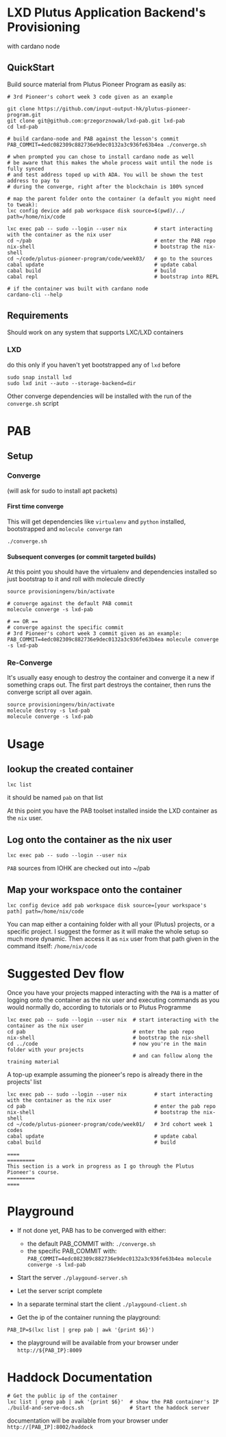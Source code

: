 # LXD Plutus Application Backend's Provisioning

with cardano node 
## QuickStart

Build source material from Plutus Pioneer Program as easily as:

```
# 3rd Pioneer's cohort week 3 code given as an example

git clone https://github.com/input-output-hk/plutus-pioneer-program.git 
git clone git@github.com:grzegorznowak/lxd-pab.git lxd-pab
cd lxd-pab

# build cardano-node and PAB against the lesson's commit
PAB_COMMIT=4edc082309c882736e9dec0132a3c936fe63b4ea ./converge.sh

# when prompted you can chose to install cardano node as well
# be aware that this makes the whole process wait until the node is fully synced 
# and test address toped up with ADA. You will be shown the test address to pay to
# during the converge, right after the blockchain is 100% synced

# map the parent folder onto the container (a default you might need to tweak):
lxc config device add pab workspace disk source=$(pwd)/../ path=/home/nix/code
  
lxc exec pab -- sudo --login --user nix         # start interacting with the container as the nix user
cd ~/pab                                        # enter the PAB repo
nix-shell                                       # bootstrap the nix-shell
cd ~/code/plutus-pioneer-program/code/week03/   # go to the sources
cabal update                                    # update cabal
cabal build                                     # build
cabal repl                                      # bootstrap into REPL

# if the container was built with cardano node
cardano-cli --help
```

## Requirements

Should work on any system that supports LXC/LXD containers

### LXD

do this only if you haven't yet bootstrapped any of `lxd` before

```
sudo snap install lxd
sudo lxd init --auto --storage-backend=dir
```

Other converge dependencies will be installed with the run of the `converge.sh` script

# PAB 

## Setup

### Converge

(will ask for sudo to install apt packets)

#### First time converge

This will get dependencies like `virtualenv` and `python` installed, bootstrapped and `molecule converge` ran
```
./converge.sh
```

#### Subsequent converges (or commit targeted builds)
At this point you should have the virtualenv and dependencies installed
so just bootstrap to it and roll with molecule directly

```
source provisioningenv/bin/activate

# converge against the default PAB commit
molecule converge -s lxd-pab  

# == OR == 
# converge against the specific commit 
# 3rd Pioneer's cohort week 3 commit given as an example:
PAB_COMMIT=4edc082309c882736e9dec0132a3c936fe63b4ea molecule converge -s lxd-pab
```
### Re-Converge

It's usually easy enough to destroy the container and converge it a new if something craps out.
The first part destroys the container, then runs the converge script all over again.

```
source provisioningenv/bin/activate
molecule destroy -s lxd-pab
molecule converge -s lxd-pab
```

# Usage

## lookup the created container 
```
lxc list
```

it should be named `pab` on that list

At this point you have the PAB toolset installed inside the LXD container 
as the `nix` user. 

## Log onto the container as the nix user

```
lxc exec pab -- sudo --login --user nix
```

`PAB` sources from IOHK are checked out into ~/pab

## Map your workspace onto the container

```
lxc config device add pab workspace disk source=[your workspace's path] path=/home/nix/code
```

You can map either a containing folder with all your (Plutus) projects, or a specific project.
I suggest the former as it will make the whole setup so much more dynamic.
Then access it as `nix` user from that path given in the command itself: `/home/nix/code`


# Suggested Dev flow

Once you have your projects mapped interacting with the `PAB` is a matter of logging onto the container as the nix user
and executing commands as you would normally do, according to tutorials or to Plutus Programme

```
lxc exec pab -- sudo --login --user nix  # start interacting with the container as the nix user
cd pab                                   # enter the pab repo
nix-shell                                # bootstrap the nix-shell
cd ../code                               # now you're in the main folder with your projects 
                                         # and can follow along the training material
```

A top-up example assuming the pioneer's repo is already there in the projects' list
```
lxc exec pab -- sudo --login --user nix         # start interacting with the container as the nix user
cd pab                                          # enter the pab repo
nix-shell                                       # bootstrap the nix-shell
cd ~/code/plutus-pioneer-program/code/week01/   # 3rd cohort week 1 codes
cabal update                                    # update cabal
cabal build                                     # build
```

```
====
=========
This section is a work in progress as I go through the Plutus Pioneer's course.
=========
====
```

# Playground

* If not done yet, PAB has to be converged with either:
  * the default PAB_COMMIT with: `./converge.sh`
  * the specific PAB_COMMIT with: `PAB_COMMIT=4edc082309c882736e9dec0132a3c936fe63b4ea molecule converge -s lxd-pab`

* Start the server
`./playgound-server.sh`

* Let the server script complete

* In a separate terminal start the client
`./playgound-client.sh `

* Get the ip of the container running the playground:
```
PAB_IP=$(lxc list | grep pab | awk '{print $6}')
```
* the playground will be available from your browser under `http://${PAB_IP}:8009` 

# Haddock Documentation

```
# Get the public ip of the container
lxc list | grep pab | awk '{print $6}'  # show the PAB container's IP
./build-and-serve-docs.sh               # Start the haddock server
```

documentation will be available from your browser under `http://[PAB_IP]:8002/haddock`
